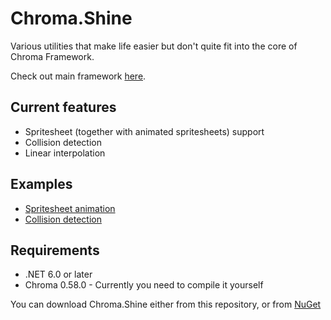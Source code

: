 # Chroma.Shine
Various utilities that make life easier but don't quite fit into the core of Chroma Framework.

Check out main framework [here](https://github.com/Chroma-2D/Chroma).
## Current features
* Spritesheet (together with animated spritesheets) support
* Collision detection
* Linear interpolation

## Examples
* [Spritesheet animation](https://github.com/Chroma-2D/Chroma.Shine/tree/master/Chroma.Shine.Examples/Animation)
* [Collision detection](https://github.com/Chroma-2D/Chroma.Shine/tree/master/Chroma.Shine.Examples/Collision)

## Requirements
* .NET 6.0 or later
* Chroma 0.58.0 - Currently you need to compile it yourself

You can download Chroma.Shine either from this repository, or from [NuGet](https://www.nuget.org/packages/Chroma.Shine)
